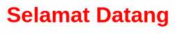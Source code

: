 <!DOCTYPE html>
<html lang="id">
<head>
    <meta charset="UTF-8">
    <title>Selamat</title>
    <style>
        h1 {
            font-family: Arial, sans-serif;
            font-size: 50px; /* setara dengan size besar */
            color: red;
        }
    </style>
</head>
<body>
    <h1>Selamat Datang</h1>
</body>
</html>
